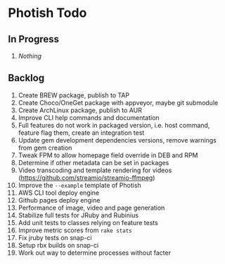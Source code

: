 # Photish Todo

## In Progress

1. _Nothing_

## Backlog

1. Create BREW package, publish to TAP
1. Create Choco/OneGet package with appveyor, maybe git submodule
1. Create ArchLinux package, publish to AUR
1. Improve CLI help commands and documentation
1. Full features do not work in packaged version, i.e. host command, feature
   flag them, create an integration test
1. Update gem development dependencies versions, remove warnings from gem
   creation
1. Tweak FPM to allow homepage field override in DEB and RPM
1. Determine if other metadata can be set in packages
1. Video transcoding and template rendering for videos
   (https://github.com/streamio/streamio-ffmpeg)
1. Improve the `--example` template of Photish
1. AWS CLI tool deploy engine
1. Github pages deploy engine
1. Performance of image, video and page generation
1. Stabilize full tests for JRuby and Rubinius
1. Add unit tests to classes relying on feature tests
1. Improve metric scores from `rake stats`
1. Fix jruby tests on snap-ci
1. Setup rbx builds on snap-ci
1. Work out way to determine processes without facter

